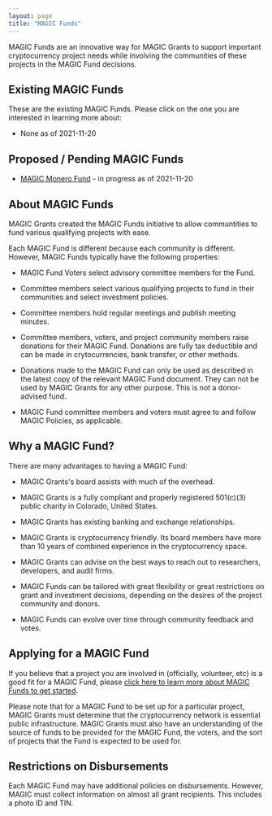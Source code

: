 ```yaml
---
layout: page
title: "MAGIC Funds"
---
```


MAGIC Funds are an innovative way for MAGIC Grants to support important cryptocurrency project needs while involving the communities of these projects in the MAGIC Fund decisions.

## Existing MAGIC Funds

These are the existing MAGIC Funds. Please click on the one you are interested in learning more about:

* None as of 2021-11-20

## Proposed / Pending MAGIC Funds

* [MAGIC Monero Fund](/funds/monero/) - in progress as of 2021-11-20

## About MAGIC Funds

MAGIC Grants created the MAGIC Funds initiative to allow communtities to fund various qualifying projects with ease.

Each MAGIC Fund is different because each community is different. However,  MAGIC Funds typically have the following properties:

* MAGIC Fund Voters select advisory committee members for the Fund.

* Committee members select various qualifying projects to fund in their communities and select investment policies.

* Committee members hold regular meetings and publish meeting minutes.

* Committee members, voters, and project community members raise donations for their MAGIC Fund. Donations are fully tax deductible and can be made in crytocurrencies, bank transfer, or other methods.

* Donations made to the MAGIC Fund can only be used as described in the latest copy of the relevant MAGIC Fund document. They can not be used by MAGIC Grants for any other purpose. This is not a donor-advised fund.

* MAGIC Fund committee members and voters must agree to and follow MAGIC Policies, as applicable.

## Why a MAGIC Fund?

There are many advantages to having a MAGIC Fund:

* MAGIC Grants's board assists with much of the overhead.

* MAGIC Grants is a fully compliant and properly registered 501(c)(3) public charity in Colorado, United States.

* MAGIC Grants has existing banking and exchange relationships.

* MAGIC Grants is cryptocurrency friendly. Its board members have more than 10 years of combined experience in the cryptocurrency space.

* MAGIC Grants can advise on the best ways to reach out to researchers, developers, and audit firms.

* MAGIC Funds can be tailored with great flexibility or great restrictions on grant and investment decisions, depending on the desires of the project community and donors.

* MAGIC Funds can evolve over time through community feedback and votes.

## Applying for a MAGIC Fund

If you believe that a project you are involved in (officially, volunteer, etc) is a good fit for a MAGIC Fund, please [click here to learn more about MAGIC Funds to get started](/funds/fund_initial_steps).

Please note that for a MAGIC Fund to be set up for a particular project, MAGIC Grants must determine that the cryptocurrency network is essential public infrastructure. MAGIC Grants must also have an understanding of the source of funds to be provided for the MAGIC Fund, the voters, and the sort of projects that the Fund is expected to be used for.

## Restrictions on Disbursements

Each MAGIC Fund may have additional policies on disbursements. However, MAGIC must collect information on almost all grant recipients. This includes a photo ID and TIN.
